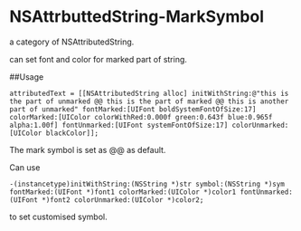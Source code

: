 # NSAttrbuttedString-MarkSymbol
a category of NSAttributedString.

can set font and color for marked part of string.

##Usage

`attributedText = [[NSAttributedString alloc] initWithString:@"this is the part of unmarked @@ this is the part of marked @@ this is another part of unmarked" fontMarked:[UIFont boldSystemFontOfSize:17] colorMarked:[UIColor colorWithRed:0.000f green:0.643f blue:0.965f alpha:1.00f] fontUnmarked:[UIFont systemFontOfSize:17] colorUnmarked:[UIColor blackColor]];`

The mark symbol is set as @@ as default. 

Can use 

`-(instancetype)initWithString:(NSString *)str symbol:(NSString *)sym fontMarked:(UIFont *)font1 colorMarked:(UIColor *)color1 fontUnmarked:(UIFont *)font2 colorUnmarked:(UIColor *)color2;`

to set customised symbol.

